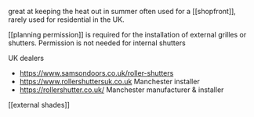 great at keeping the heat out in summer
often used for a [[shopfront]], rarely used for residential in the UK.

[[planning permission]] is required for the installation of external grilles or shutters.
Permission is not needed for internal shutters

UK dealers
- https://www.samsondoors.co.uk/roller-shutters
- https://www.rollershuttersuk.co.uk Manchester installer
- https://rollershutter.co.uk/ Manchester manufacturer & installer

[[external shades]]